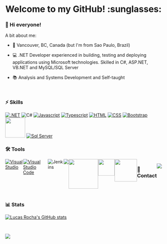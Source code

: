 <h1 align="center">Welcome to my GitHub! :sunglasses: </h1>

### :wave: Hi everyone!

A bit about me:

- :round_pushpin:  Vancouver, BC, Canada (but I'm from Sao Paulo, Brazil)
 
- :computer:  .NET Developer experienced in building, testing and deploying applications using Microsoft technologies. Skilled in C#, ASP.NET, VB.NET and MySQL/SQL Server

- :books:  Analysis and Systems Development and Self-taught

&nbsp;

### :zap: Skills
<a target="_blank" rel="noopener noreferrer nofollow" href="https://camo.githubusercontent.com/f0d419a3988ddf531cba129a8a3384d8030c28d6a836b0a63dbb84dbb4e7dd41/68747470733a2f2f696d672e736869656c64732e696f2f62616467652f2e4e45542d3543324439313f7374796c653d666f722d7468652d6261646765266c6f676f3d2e6e6574266c6f676f436f6c6f723d7768697465267374796c653d706c6173746963"><img src="https://camo.githubusercontent.com/f0d419a3988ddf531cba129a8a3384d8030c28d6a836b0a63dbb84dbb4e7dd41/68747470733a2f2f696d672e736869656c64732e696f2f62616467652f2e4e45542d3543324439313f7374796c653d666f722d7468652d6261646765266c6f676f3d2e6e6574266c6f676f436f6c6f723d7768697465267374796c653d706c6173746963" alt=".NET" data-canonical-src="https://img.shields.io/badge/.NET-5C2D91?style=for-the-badge&amp;logo=.net&amp;logoColor=white&amp;style=plastic" style="max-width: 100%;"></a>
<img src="https://camo.githubusercontent.com/1b40db6c1427d7173180532250815f3fcecc0f9348b06600238b64e6ad3b4eb6/68747470733a2f2f696d672e736869656c64732e696f2f62616467652f432532332d3233393132303f7374796c653d666f722d7468652d6261646765266c6f676f3d632d7368617270266c6f676f436f6c6f723d7768697465267374796c653d706c6173746963" alt="C#" data-canonical-src="https://img.shields.io/badge/C%23-239120?style=for-the-badge&amp;logo=c-sharp&amp;logoColor=white&amp;style=plastic" style="max-width: 100%;">
<a target="_blank" rel="noopener noreferrer nofollow" href="https://camo.githubusercontent.com/68a995c8a56d78c5a936327ece34f1d918a869cb0c4fd8d7e4597c9e950eaad2/68747470733a2f2f696d672e736869656c64732e696f2f62616467652f4a6176615363726970742d3332333333303f7374796c653d666f722d7468652d6261646765266c6f676f3d6a617661736372697074266c6f676f436f6c6f723d463744463145267374796c653d706c6173746963"><img src="https://camo.githubusercontent.com/68a995c8a56d78c5a936327ece34f1d918a869cb0c4fd8d7e4597c9e950eaad2/68747470733a2f2f696d672e736869656c64732e696f2f62616467652f4a6176615363726970742d3332333333303f7374796c653d666f722d7468652d6261646765266c6f676f3d6a617661736372697074266c6f676f436f6c6f723d463744463145267374796c653d706c6173746963" alt="Javascript" data-canonical-src="https://img.shields.io/badge/JavaScript-323330?style=for-the-badge&amp;logo=javascript&amp;logoColor=F7DF1E&amp;style=plastic" style="max-width: 100%;"></a>
<a target="_blank" rel="noopener noreferrer nofollow" href="https://camo.githubusercontent.com/308b869db861259ebe97d3200a2f4fa6d2c9636789c0da1e31bb80104a59eaaf/68747470733a2f2f696d672e736869656c64732e696f2f62616467652f547970655363726970742d3030374143433f7374796c653d666f722d7468652d6261646765266c6f676f3d74797065736372697074266c6f676f436f6c6f723d7768697465267374796c653d706c6173746963"><img src="https://camo.githubusercontent.com/308b869db861259ebe97d3200a2f4fa6d2c9636789c0da1e31bb80104a59eaaf/68747470733a2f2f696d672e736869656c64732e696f2f62616467652f547970655363726970742d3030374143433f7374796c653d666f722d7468652d6261646765266c6f676f3d74797065736372697074266c6f676f436f6c6f723d7768697465267374796c653d706c6173746963" alt="Typescript" data-canonical-src="https://img.shields.io/badge/TypeScript-007ACC?style=for-the-badge&amp;logo=typescript&amp;logoColor=white&amp;style=plastic" style="max-width: 100%;"></a>
<a target="_blank" rel="noopener noreferrer nofollow" href="https://camo.githubusercontent.com/621475640a38f3f0ddc653243861398685a7e9d11e344dc7bd295b1055b06624/68747470733a2f2f696d672e736869656c64732e696f2f62616467652f48544d4c352d4533344632363f7374796c653d666f722d7468652d6261646765266c6f676f3d68746d6c35266c6f676f436f6c6f723d7768697465267374796c653d706c6173746963"><img src="https://camo.githubusercontent.com/621475640a38f3f0ddc653243861398685a7e9d11e344dc7bd295b1055b06624/68747470733a2f2f696d672e736869656c64732e696f2f62616467652f48544d4c352d4533344632363f7374796c653d666f722d7468652d6261646765266c6f676f3d68746d6c35266c6f676f436f6c6f723d7768697465267374796c653d706c6173746963" alt="HTML" data-canonical-src="https://img.shields.io/badge/HTML5-E34F26?style=for-the-badge&amp;logo=html5&amp;logoColor=white&amp;style=plastic" style="max-width: 100%;"></a>
<a target="_blank" rel="noopener noreferrer nofollow" href="https://camo.githubusercontent.com/ad1e5b8c6e1ba19d82876cf8060ccd43d6ec60d13df25e065a3c2504b1e6eae8/68747470733a2f2f696d672e736869656c64732e696f2f62616467652f435353332d3135373242363f7374796c653d666f722d7468652d6261646765266c6f676f3d63737333266c6f676f436f6c6f723d7768697465267374796c653d706c6173746963"><img src="https://camo.githubusercontent.com/ad1e5b8c6e1ba19d82876cf8060ccd43d6ec60d13df25e065a3c2504b1e6eae8/68747470733a2f2f696d672e736869656c64732e696f2f62616467652f435353332d3135373242363f7374796c653d666f722d7468652d6261646765266c6f676f3d63737333266c6f676f436f6c6f723d7768697465267374796c653d706c6173746963" alt="CSS" data-canonical-src="https://img.shields.io/badge/CSS3-1572B6?style=for-the-badge&amp;logo=css3&amp;logoColor=white&amp;style=plastic" style="max-width: 100%;"></a>
<a target="_blank" rel="noopener noreferrer nofollow" href="https://camo.githubusercontent.com/9a4d88865b176b528765593de0560c3905b48b490cfe64018d3130f3653bce42/68747470733a2f2f696d672e736869656c64732e696f2f62616467652f426f6f7473747261702d3536334437433f7374796c653d666f722d7468652d6261646765266c6f676f3d626f6f747374726170266c6f676f436f6c6f723d7768697465267374796c653d706c6173746963"><img src="https://camo.githubusercontent.com/9a4d88865b176b528765593de0560c3905b48b490cfe64018d3130f3653bce42/68747470733a2f2f696d672e736869656c64732e696f2f62616467652f426f6f7473747261702d3536334437433f7374796c653d666f722d7468652d6261646765266c6f676f3d626f6f747374726170266c6f676f436f6c6f723d7768697465267374796c653d706c6173746963" alt="Bootstrap" data-canonical-src="https://img.shields.io/badge/Bootstrap-563D7C?style=for-the-badge&amp;logo=bootstrap&amp;logoColor=white&amp;style=plastic" style="max-width: 100%;"></a>
<img style="width: 64px;" src="https://img.shields.io/badge/MySQL-005C84?style=for-the-badge&logo=mysql&logoColor=white" />
<a target="_blank" rel="noopener noreferrer nofollow" href="https://camo.githubusercontent.com/54ecf6a006f551144796974d28869d3e833e59867456af63e04f65619b485906/68747470733a2f2f696d672e736869656c64732e696f2f62616467652f4d6963726f736f66745f53514c5f5365727665722d4343323932373f7374796c653d666f722d7468652d6261646765266c6f676f3d6d6963726f736f66742d73716c2d736572766572266c6f676f436f6c6f723d7768697465267374796c653d706c6173746963"><img src="https://camo.githubusercontent.com/54ecf6a006f551144796974d28869d3e833e59867456af63e04f65619b485906/68747470733a2f2f696d672e736869656c64732e696f2f62616467652f4d6963726f736f66745f53514c5f5365727665722d4343323932373f7374796c653d666f722d7468652d6261646765266c6f676f3d6d6963726f736f66742d73716c2d736572766572266c6f676f436f6c6f723d7768697465267374796c653d706c6173746963" alt="Sql Server" data-canonical-src="https://img.shields.io/badge/Microsoft_SQL_Server-CC2927?style=for-the-badge&amp;logo=microsoft-sql-server&amp;logoColor=white&amp;style=plastic" style="max-width: 100%;"></a>

### :hammer_and_wrench: Tools
<div id="image" style="display: flex;">
<a target="_blank" rel="noopener noreferrer nofollow" href="https://camo.githubusercontent.com/c0b5d12b8af26199e4af0df70b490e6e768d9068d1d253054173a61b3cdf9225/68747470733a2f2f696d672e736869656c64732e696f2f62616467652f56697375616c53747564696f2d3543324439312e7376673f7374796c653d666f722d7468652d6261646765266c6f676f3d76697375616c2d73747564696f266c6f676f436f6c6f723d7768697465267374796c653d706c6173746963"><img src="https://camo.githubusercontent.com/c0b5d12b8af26199e4af0df70b490e6e768d9068d1d253054173a61b3cdf9225/68747470733a2f2f696d672e736869656c64732e696f2f62616467652f56697375616c53747564696f2d3543324439312e7376673f7374796c653d666f722d7468652d6261646765266c6f676f3d76697375616c2d73747564696f266c6f676f436f6c6f723d7768697465267374796c653d706c6173746963" alt="Visual Studio" data-canonical-src="https://img.shields.io/badge/VisualStudio-5C2D91.svg?style=for-the-badge&amp;logo=visual-studio&amp;logoColor=white&amp;style=plastic" style="max-width: 100%;"></a>
<a target="_blank" rel="noopener noreferrer nofollow" href="https://camo.githubusercontent.com/a78c5f61716e545512febdfff282429b00e0b1e0b62b4a6d6c21c15da09ca0da/68747470733a2f2f696d672e736869656c64732e696f2f62616467652f56697375616c53747564696f436f64652d3030373864372e7376673f7374796c653d666f722d7468652d6261646765266c6f676f3d76697375616c2d73747564696f2d636f6465266c6f676f436f6c6f723d7768697465267374796c653d706c6173746963"><img src="https://camo.githubusercontent.com/a78c5f61716e545512febdfff282429b00e0b1e0b62b4a6d6c21c15da09ca0da/68747470733a2f2f696d672e736869656c64732e696f2f62616467652f56697375616c53747564696f436f64652d3030373864372e7376673f7374796c653d666f722d7468652d6261646765266c6f676f3d76697375616c2d73747564696f2d636f6465266c6f676f436f6c6f723d7768697465267374796c653d706c6173746963" alt="Visual Studio Code" data-canonical-src="https://img.shields.io/badge/VisualStudioCode-0078d7.svg?style=for-the-badge&amp;logo=visual-studio-code&amp;logoColor=white&amp;style=plastic" style="max-width: 100%;"></a>
<img src="https://camo.githubusercontent.com/ae9ce6141ac901ac6f595743b9179d859257b00a4cb2941b0449899362099c03/68747470733a2f2f696d672e736869656c64732e696f2f62616467652f6a656e6b696e732d2532333243353236332e7376673f7374796c653d666f722d7468652d6261646765266c6f676f3d6a656e6b696e73266c6f676f436f6c6f723d7768697465267374796c653d706c6173746963" alt="Jenkins" data-canonical-src="https://img.shields.io/badge/jenkins-%232C5263.svg?style=for-the-badge&amp;logo=jenkins&amp;logoColor=white&amp;style=plastic">
<img src="https://camo.githubusercontent.com/a4750681e483e667b4bc10c74e2551861a6fe5911d9a8b8296ad5c88f9c9fa40/68747470733a2f2f696d672e736869656c64732e696f2f62616467652f646f636b65722d2532333064623765642e7376673f7374796c653d666f722d7468652d6261646765266c6f676f3d646f636b6572266c6f676f436f6c6f723d7768697465267374796c653d706c6173746963"/>
<img style="width: 95px;" src="https://img.shields.io/badge/Amazon_AWS-FF9900?style=for-the-badge&logo=amazonaws&logoColor=white"/>
<img style="width: 53px;" src="https://img.shields.io/badge/Jira-0052CC?style=for-the-badge&logo=Jira&logoColor=white" />
<img style="width: 72px;" src="https://img.shields.io/badge/Jenkins-D24939?style=for-the-badge&logo=Jenkins&logoColor=white" />

### :iphone: Contact
<a href="https://www.linkedin.com/in/lucas-rocha-de-jesus-a6251089/" target="_blank"><img src="https://img.shields.io/badge/LinkedIn-0077B5?style=for-the-badge&logo=linkedin&logoColor=white"/><a/>
</div>
&nbsp;

### :bar_chart: Stats

[![Lucas Rocha's GitHub stats](https://github-readme-stats.vercel.app/api?username=lucasrochadejesus&hide=stars&count_private=true&show_icons=true)](https://github.com/anuraghazra/github-readme-stats)

&nbsp;
 
<img src="https://github-readme-stats.vercel.app/api/top-langs/?username=lucasrochadejesus&layout=compact" />
